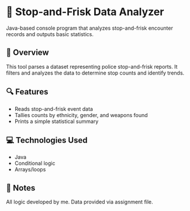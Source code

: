 # 🚓 Stop-and-Frisk Data Analyzer

Java-based console program that analyzes stop-and-frisk encounter records and outputs basic statistics.

## 🧠 Overview
This tool parses a dataset representing police stop-and-frisk reports. It filters and analyzes the data to determine stop counts and identify trends.

## 🔍 Features
- Reads stop-and-frisk event data
- Tallies counts by ethnicity, gender, and weapons found
- Prints a simple statistical summary

## 💻 Technologies Used
- Java
- Conditional logic
- Arrays/loops

## 📝 Notes
All logic developed by me. Data provided via assignment file.
